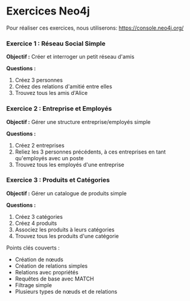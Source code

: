 # Exercices Neo4j

Pour réaliser ces exercices, nous utiliserons:
https://console.neo4j.org/


### Exercice 1 : Réseau Social Simple
**Objectif :** Créer et interroger un petit réseau d'amis

**Questions :**
1. Créez 3 personnes
2. Créez des relations d'amitié entre elles
3. Trouvez tous les amis d'Alice


### Exercice 2 : Entreprise et Employés
**Objectif :** Gérer une structure entreprise/employés simple

**Questions :**
1. Créez 2 entreprises
2. Reliez les 3 personnes précédents, à ces entreprises en tant qu'employés avec un poste
3. Trouvez tous les employés d'une entreprise



### Exercice 3 : Produits et Catégories
**Objectif :** Gérer un catalogue de produits simple

**Questions :**
1. Créez 3 catégories
2. Créez 4 produits
3. Associez les produits à leurs catégories
4. Trouvez tous les produits d'une catégorie

Points clés couverts :
- Création de nœuds
- Création de relations simples
- Relations avec propriétés
- Requêtes de base avec MATCH
- Filtrage simple
- Plusieurs types de nœuds et de relations